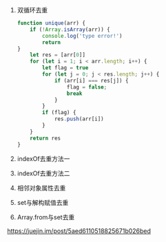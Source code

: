 1. 双循环去重

    ```javascript
    function unique(arr) {
        if (!Array.isArray(arr)) {
            console.log('type error!')
            return
    }
        let res = [arr[0]]
        for (let i = 1; i < arr.length; i++) {
            let flag = true
            for (let j = 0; j < res.length; j++) {
                if (arr[i] === res[j]) {
                    flag = false;
                    break
                }
            }
            if (flag) {
                res.push(arr[i])
            }
        }
        return res
    }
    ```
2. indexOf去重方法一
3. indexOf去重方法二
4. 相邻对象属性去重
5. set与解构赋值去重
6. Array.from与set去重

https://juejin.im/post/5aed6110518825671b026bed